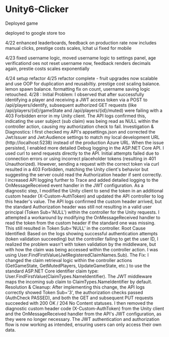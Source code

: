 # Unity6-Clicker
Deployed game 


deployed to google store too


4/22
enhanced leaderboards, feedback on production rate now includes manual clicks, prestige costs scales, lchat ui fixed for mobile 

4/23
fixed username logic, moved username logic to settings panel, age verificationd oes not reset username now, feedback renders decimals again, prestie costs scales exponentially

4/24 setup refactor
4/25 refactor complete - fruit upgrades now scalable and use OOP for duplication and reusabiltiy. prestige cost scaling balance. lemon spawn balance. formatting fix on count, username saving logic retouched.
4/28 :
Initial Problem: I observed that after successfully identifying a player and receiving a JWT access token via a POST to /api/players/identify, subsequent authorized GET requests (like /api/players/{id}/gameState and /api/players/{id}/muted) were failing with a 403 Forbidden error in my Unity client. The API logs confirmed this, indicating the user subject (sub claim) was being read as NULL within the controller action, causing my authorization check to fail.
Investigation & Diagnostics:
I first checked my API's appsettings.json and corrected the Jwt:Issuer and Jwt:Audience settings to match my local development URL (http://localhost:5238) instead of the production Azure URL.
When the issue persisted, I enabled more detailed Debug logging in the ASP.NET Core API.
I used curl to send requests directly to the API. Initial attempts failed due to connection errors or using incorrect placeholder tokens (resulting in 401 Unauthorized). However, sending a request with the correct token via curl resulted in a 403 Forbidden, matching the Unity client's behavior but suggesting the server could read the Authorization header if sent correctly.
I increased API logging further to Trace and added detailed logging to the OnMessageReceived event handler in the JWT configuration.
As a diagnostic step, I modified the Unity client to send the token in an additional custom header (X-Custom-AuthToken) and updated the API controller to log this header's value. The API logs confirmed the custom header arrived, but the standard Authorization header was still not resulting in a valid user principal (Token Sub='NULL') within the controller for the Unity requests.
I attempted a workaround by modifying the OnMessageReceived handler to read the token from the custom header if the standard one was missing. This still resulted in Token Sub='NULL' in the controller.
Root Cause Identified: Based on the logs showing successful authentication attempts (token validation succeeding) but the controller failing to get the user ID, I realized the problem wasn't with token validation by the middleware, but with how the claim was being accessed within the controller action. I was using User.FindFirstValue(JwtRegisteredClaimNames.Sub).
The Fix: I changed the claim retrieval logic within the controller actions (GetGameState, GetMutedPlayers, UpdateGameState, etc.) to use the standard ASP.NET Core identifier claim type: User.FindFirstValue(ClaimTypes.NameIdentifier). The JWT middleware maps the incoming sub claim to ClaimTypes.NameIdentifier by default.
Resolution & Cleanup: After implementing this change, the API logs correctly showed Token Sub='3', the authorization checks passed (AuthCheck PASSED), and both the GET and subsequent PUT requests succeeded with 200 OK / 204 No Content statuses. I then removed the diagnostic custom header code (X-Custom-AuthToken) from the Unity client and the OnMessageReceived handler from the API's JWT configuration, as they were no longer necessary.
The JWT authentication and authorization flow is now working as intended, ensuring users can only access their own data.
